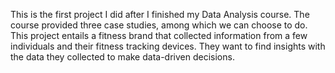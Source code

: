 This is the first project I did after I finished my Data Analysis course. The course provided three case studies, among which we can choose to do. 
This project entails a fitness brand that collected information from a few individuals and their fitness tracking devices. 
They want to find insights with the data they collected to make data-driven decisions.

